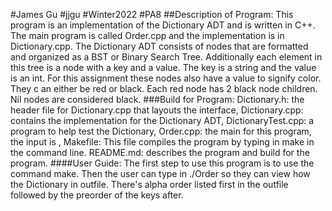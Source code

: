 #James Gu
#jjgu
#Winter2022
#PA8
##Description of Program: This program is an implementation of the Dictionary ADT and is written in C++. The main program is called Order.cpp and the implementation is in Dictionary.cpp. The Dictionary ADT consists of nodes that are formatted and organized as a BST or Binary Search Tree. Additionally each element in this tree is a node with a key and a value. The key is a string and the value is an int. For this assignment these nodes also have a value to signify color. They c an either be red or black. Each red node has 2 black node children. Nil nodes are considered black.
###Build for Program: Dictionary.h: the header file for Dictionary.cpp that layouts the interface, Dictionary.cpp: contains the implementation for the Dictionary ADT, DictionaryTest.cpp: a program to help test the Dictionary, Order.cpp: the main for this program, the input is <infile><outfile>, Makefile: This file compiles the program by typing in make in the command line. README.md: describes the program and build for the program.
####User Guide: The first step to use this program is to use the command make. Then the user can type in ./Order <infile> <outfile> so they can view how the Dictionary in outfile. There's alpha order listed first in the outfile followed by the preorder of the keys after.
